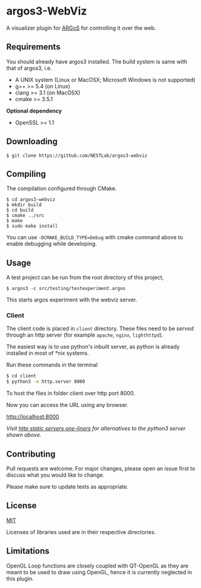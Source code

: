 # argos3-WebViz
A visualizer plugin for [ARGoS](https://www.argos-sim.info/) for controlling it over the web.

## Requirements
You should already have argos3 installed. The build system is same with that of argos3, i.e.

- A UNIX system (Linux or MacOSX; Microsoft Windows is not supported)
- g++ >= 5.4 (on Linux)
- clang >= 3.1 (on MacOSX)
- cmake >= 3.5.1

**Optional dependency**
- OpenSSL >= 1.1

## Downloading
```console
$ git clone https://github.com/NESTLab/argos3-webviz
```

## Compiling
The compilation configured through CMake.

```console
$ cd argos3-webviz
$ mkdir build
$ cd build
$ cmake ../src
$ make
$ sudo make install
```

You can use `-DCMAKE_BUILD_TYPE=Debug` with cmake command above to enable debugging while developing.

## Usage
A test project can be run from the root directory of this project,

```console
$ argos3 -c src/testing/testexperiment.argos
```
This starts argos experiment with the webviz server.

### Client
The client code is placed in `client` directory. These files need to be *served* through an http server (for example `apache`, `nginx`, `lighthttpd`).

The easiest way is to use python's inbuilt server, as python is already installed in most of *nix systems.

Run these commands in the terminal
```bash
$ cd client
$ python3 -m http.server 8000
```
To host the files in folder client over http port 8000.


Now you can access the URL using any browser.

[http://localhost:8000](http://localhost:8000)



*Visit [http static servers one-liners](https://gist.github.com/willurd/5720255) for alternatives to the python3 server shown above.*

## Contributing
Pull requests are welcome. For major changes, please open an issue first to discuss what you would like to change.

Please make sure to update tests as appropriate.

## License
[MIT](https://choosealicense.com/licenses/mit/)

Licenses of libraries used are in their respective directories.


## Limitations
OpenGL Loop functions are closely coupled with QT-OpenGL as they are meant to be used to draw using OpenGL, hence it is currently neglected in this plugin.